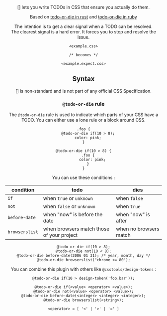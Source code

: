 <!-- Available Variables: -->
<!-- <humanReadableName> PostCSS Your Plugin -->
<!-- <exportName> postcssYourPlugin -->
<!-- <packageName> @csstools/postcss-your-plugin -->
<!-- <packageVersion> 1.0.0 -->
<!-- <packagePath> plugins/postcss-your-plugin -->
<!-- <cssdbId> your-feature -->
<!-- <specUrl> https://www.w3.org/TR/css-color-4/#funcdef-color -->
<!-- <example.css> file contents for examples/example.css -->
<!-- <header> -->
<!-- <usage> usage instructions -->
<!-- <envSupport> -->
<!-- <corsWarning> -->
<!-- <linkList> -->
<!-- to generate : npm run docs -->

<header>

[<humanReadableName>] lets you write TODOs in CSS that ensure you actually do them.

Based on [todo-or-die in rust](https://github.com/davidpdrsn/todo-or-die) and [todo-or-die in ruby](https://github.com/searls/todo_or_die)

The intention is to get a clear signal when a TODO can be resolved.<br>
The clearest signal is a hard error. It forces you to stop and resolve the issue.

```pcss
<example.css>

/* becomes */

<example.expect.css>
```

<usage>

<envSupport>

## Syntax

[<humanReadableName>] is non-standard and is not part of any official CSS Specification.

### `@todo-or-die` rule

The `@todo-or-die` rule is used to indicate which parts of your CSS have a TODO.
You can either use a lone rule or a block around CSS.

```pcss
.foo {
	@todo-or-die if(10 > 8);
	color: pink;
}

@todo-or-die if(10 > 8) {
	.foo {
		color: pink;
	}
}
```

You can use these conditions :

| condition | todo | dies |
| --- | --- | --- |
| `if` | when `true` or `unknown` | when `false` |
| `not` | when `false` or `unknown` | when `true` |
| `before-date` | when "now" is before the date | when "now" is after |
| `browserslist` | when browsers match those of your project | when no browsers match |

```pcss
@todo-or-die if(10 > 8);
@todo-or-die not(10 < 8);
@todo-or-die before-date(2006 01 31); /* year, month, day */
@todo-or-die browserslist("chrome <= 80");
```

You can combine this plugin with others like `@csstools/design-tokens` :

```pcss
@todo-or-die if(10 > design-token('foo.bar'));
```

```
@todo-or-die if(<value> <operator> <value>);
@todo-or-die not(<value> <operator> <value>);
@todo-or-die before-date(<integer> <integer> <integer>);
@todo-or-die browserslist(<string>);

<operator> = [ '<' | '>' | '=' ]
```

<linkList>
